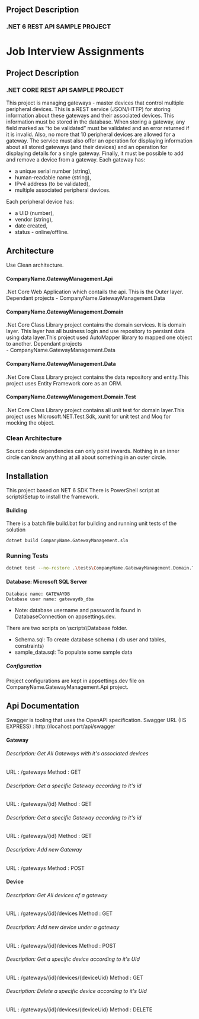
## Project Description
### .NET 6 REST API SAMPLE PROJECT
# Job Interview Assignments
## Project Description 
### .NET CORE REST API SAMPLE PROJECT
This project is managing gateways - master devices that control multiple peripheral devices.
This is a REST service (JSON/HTTP) for storing information about these gateways and
their associated devices. This information must be stored in the database.
When storing a gateway, any field marked as “to be validated” must be validated and an error returned if it
is invalid. Also, no more that 10 peripheral devices are allowed for a gateway.
The service must also offer an operation for displaying information about all stored gateways (and their
devices) and an operation for displaying details for a single gateway. Finally, it must be possible to add and
remove a device from a gateway.
Each gateway has:
- a unique serial number (string),
- human-readable name (string),
- IPv4 address (to be validated),
- multiple associated peripheral devices.
 
Each peripheral device has:
- a UID (number),
- vendor (string),
- date created,
- status - online/offline.



## Architecture
Use Clean architecture.


#### CompanyName.GatewayManagement.Api
.Net Core Web Application which contails the api. This is the Outer layer. 
    Dependant projects
    - CompanyName.GatewayManagement.Data
#### CompanyName.GatewayManagement.Domain
 .Net Core Class Library project contains the domain services. It is domain layer. This layer has all business login and use repository to persisnt data using data layer.This project used AutoMapper library to mapped one object to another.
 Dependant projects    
    - CompanyName.GatewayManagement.Data
#### CompanyName.GatewayManagement.Data
 .Net Core Class Library project contains the data repository and entity.This project uses Entity Framework core as an ORM.

#### CompanyName.GatewayManagement.Domain.Test
 .Net Core Class Library project contains all unit test for domain layer.This project uses Microsoft.NET.Test.Sdk, xunit for unit test and Moq for mocking the object.

### Clean Architecture
Source code dependencies can only point inwards. Nothing in an inner circle can know anything at all about something in an outer circle.


## Installation
This project based on NET 6 SDK
There is PowerShell script at scripts\Setup to install the framework.


#### Building 
There is a batch file build.bat for building and running unit tests of the solution
```sh
dotnet build CompanyName.GatewayManagement.sln
```
### Running Tests
```sh
dotnet test --no-restore .\tests\CompanyName.GatewayManagement.Domain.Tests\CompanyName.GatewayManagement.Domain.Tests.csproj
```



#### Database: Microsoft SQL Server 
    Database name: GATEWAYDB
    Database user name: gatewaydb_dba

- Note: database username and password is found in DatabaseConnection  on appsettings.dev.
 
 There are two scripts on \scripts\Database folder. 
 - Schema.sql: To create database schema ( db user and tables, constraints)
 - sample_data.sql: To populate some sample data


##### Configuration
Project configurations are kept in appsettings.dev file on CompanyName.GatewayManagement.Api project.


## Api Documentation
Swagger is tooling that uses the OpenAPI specification.
Swagger URL (IIS EXPRESS) : http://locahost:port/api/swagger

#### Gateway
######  Description: Get All Gateways with it's associated devices
 URL : /gateways
 Method  : GET 
 
###### Description: Get a specific Gateway according to it's id
URL : /gateways/{id}
Method  : GET

###### Description: Get a specific Gateway according to it's id
URL : /gateways/{id}
Method  : GET

###### Description:  Add new Gateway
URL :  /gateways
Method  : POST 

#### Device
######  Description: Get All devices of a gateway
 URL : /gateways/{id}/devices
 Method  : GET 

######  Description: Add new device under a gateway
 URL : /gateways/{id}/devices
 Method  : POST 
 
######  Description: Get a specific device according to it's UId
 URL : /gateways/{id}/devices/{deviceUid}
 Method  : GET 
 
######  Description: Delete a specific device according to it's UId
 URL : /gateways/{id}/devices/{deviceUid}
 Method  : DELETE
 



